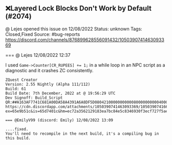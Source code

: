 ## ❌Layered Lock Blocks Don't Work by Default (#2074)
@ Lejes opened this issue on 12/08/2022
Status: unknown
Tags: Closed,Fixed
Source: #bug-reports https://discord.com/channels/876899628556091432/1050390741463093369


=== @ Lejes 12/08/2022 12:37

I used `Game->Counter[CR_RUPEES] += 1;` in a while loop in an NPC script as a diagnostic and it crashes ZC consistently.
```
ZQuest Creator
Version: 2.55 Nightly (Alpha 111/112)
Build: 61
Build Date: 7th December, 2022 at @ 19:56:29 UTC
Dev Signoff: Build_Script
QR:##A163AF7741C681A00DA58A4391A6A8DF5D0804210000000000080000000000400000000000000000000000400000000000000000000000000000000000000000000000000000000000000000000000000980830E10080000000000000000000000000000##```
https://cdn.discordapp.com/attachments/1050390741463093369/1050390741660205086/hamilton.qst?ex=65e9b51c&is=65d7401c&hm=ec72a3562129183ea7bc84e5c8346930f3ecf727f5aef441f83290ea876f6bac&

=== @EmilyV99 (discord: Emily) 12/08/2022 13:09

....fixed.
You'll need to recompile in the next build, it's a compiling bug in this build.
